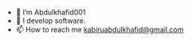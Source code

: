 - 👋 I’m Abdulkhafid001
- 🌱 I develop software.
- 📫 How to reach me kabiruabdulkhafid@gmail.com

<!---
Abdulkhafid001/Abdulkhafid001 is a ✨ special ✨ repository because its `README.md` (this file) appears on your GitHub profile.
You can click the Preview link to take a look at your changes.
--->
